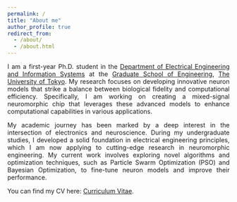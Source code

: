 ```yaml
---
permalink: /
title: "About me"
author_profile: true
redirect_from: 
  - /about/
  - /about.html
---
```

<div style="text-align: justify;">


<p>I am a first-year Ph.D. student in the <a href="https://www.eeis.t.u-tokyo.ac.jp/">Department of Electrical Engineering and Information Systems</a> at the <a href="https://www.t.u-tokyo.ac.jp/soe">Graduate School of Engineering</a>, <a href="https://www.u-tokyo.ac.jp/ja/index.html">The University of Tokyo</a>. My research focuses on developing innovative neuron models that strike a balance between biological fidelity and computational efficiency. Specifically, I am working on creating a mixed-signal neuromorphic chip that leverages these advanced models to enhance computational capabilities in various applications.</p>

<p>My academic journey has been marked by a deep interest in the intersection of electronics and neuroscience. During my undergraduate studies, I developed a solid foundation in electrical engineering principles, which I am now applying to cutting-edge research in neuromorphic engineering. My current work involves exploring novel algorithms and optimization techniques, such as Particle Swarm Optimization (PSO) and Bayesian Optimization, to fine-tune neuron models and improve their performance.</p>

<p>You can find my CV here: <a href="https://azukan.github.io//cv/">Curriculum Vitae</a>.</p>

</div>


